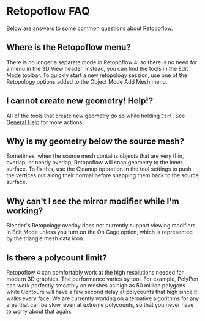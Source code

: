 # Retopoflow FAQ

Below are answers to some common questions about Retopoflow.

## Where is the Retopoflow menu?

There is no longer a separate mode in Retopoflow 4, so there is no need for a menu in the 3D View header. Instead, you can find the tools in the Edit Mode toolbar. To quickly start a new retopology session, use one of the Retopology options added to the Object Mode Add Mesh menu.

## I cannot create new geometry!  Help!?

All of the tools that create new geometry do so while holding `Ctrl`. See [General Help](general.md) for more actions.

## Why is my geometry below the source mesh?

Sometimes, when the source mesh contains objects that are very thin, overlap, or nearly overlap, Retopoflow will snap geometry to the inner surface.
To fix this, use the Cleanup operation in the tool settings to push the vertices out along their normal before snapping them back to the source surface.

## Why can't I see the mirror modifier while I'm working?

Blender's Retopology overlay does not currently support viewing modifiers in Edit Mode unless you turn on the On Cage option, which is represented by the triangle mesh data icon.

## Is there a polycount limit?

Retopoflow 4 can comfortably work at the high resolutions needed for modern 3D graphics. The performance varies by tool. For example, PolyPen can work perfectly smoothly on meshes as high as 50 million polygons while Contours will have a few second delay at polycounts that high since it walks every face. We are currently working on alternative algorithms for any area that can be slow, even at extreme polycounts, so that you never have to worry about that again.


